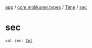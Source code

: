 [app](../../index.md) / [com.molikuner.types](../index.md) / [Time](index.md) / [sec](./sec.md)

# sec

`val sec: `[`Int`](https://kotlinlang.org/api/latest/jvm/stdlib/kotlin/-int/index.html)